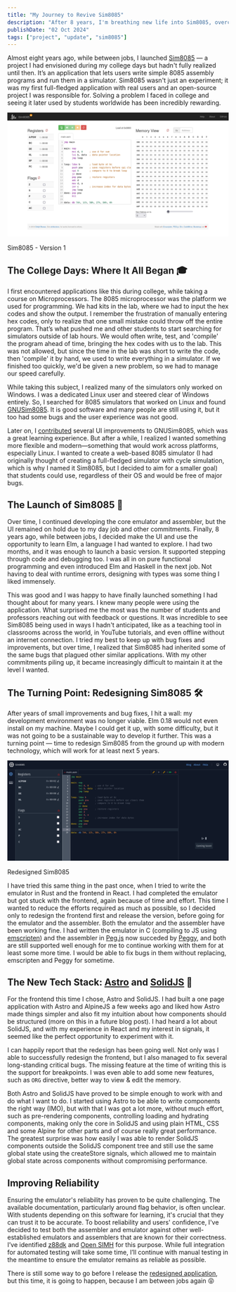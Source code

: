 ```yaml
---
title: "My Journey to Revive Sim8085"
description: "After 8 years, I'm breathing new life into Sim8085, overcoming past challenges and redesigning it with modern tools."
publishDate: "02 Oct 2024"
tags: ["project", "update", "sim8085"]
---
```


Almost eight years ago, while between jobs, I launched
[Sim8085](https://www.sim8085.com) — a project I had envisioned during my college
days but hadn't fully realized until then. It’s an application that lets
users write simple 8085 assembly programs and run them in a simulator. Sim8085
wasn't just an experiment; it was my first full-fledged application with real
users and an open-source project I was responsible for. Solving a problem I
faced in college and seeing it later used by students worldwide has been
incredibly rewarding.

![Sim8085 Version 1](./sim8085-v1.png)
<p class="text-xs opacity-50 text-center">Sim8085 - Version 1</p>


## The College Days: Where It All Began 🎓

I first encountered applications like this during college, while taking a course
on Microprocessors. The 8085 microprocessor was the platform we used for
programming. We had kits in the lab, where we had to input the hex codes and
show the output. I remember the frustration of manually entering hex codes, only
to realize that one small mistake could throw off the entire program. That’s
what pushed me and other students to start searching for simulators outside of
lab hours. We would often write, test, and 'compile' the program ahead of time,
bringing the hex codes with us to the lab. This was not allowed, but since the
time in the lab was short to write the code, then 'compile' it by hand, we used
to write everything in a simulator. If we finished too quickly, we'd be given
a new problem, so we had to manage our speed carefully.

While taking this subject, I realized many of the simulators only worked on
Windows. I was a dedicated Linux user and steered clear of Windows entirely. So,
I searched for 8085 simulators that worked on Linux and found
[GNUSim8085](https://gnusim8085.srid.ca/). It is good software and many people
are still using it, but it too had some bugs and the user experience was not
good.

Later on, I [contributed](https://gnusim8085.srid.ca/halloffame) several UI
improvements to GNUSim8085, which was a great learning experience. But after a
while, I realized I wanted something more flexible and modern—something that
would work across platforms, especially Linux. I wanted to create a web-based
8085 simulator (I had originally thought of creating a full-fledged simulator
with cycle simulation, which is why I named it Sim8085, but I decided to aim for
a smaller goal) that students could use, regardless of their OS and would be
free of major bugs.

## The Launch of Sim8085 🚀

Over time, I continued developing the core emulator and assembler, but the UI
remained on hold due to my day job and other commitments. Finally, 8 years ago,
while between jobs, I decided make the UI and use the opportunity to learn Elm,
a language I had wanted to explore. I had two months, and it was enough to
launch a basic version. It supported stepping through code and debugging too. I
was all in on pure functional programming and even introduced Elm and Haskell in
the next job. Not having to deal with runtime errors, designing with types was
some thing I liked immensely.

This was good and I was happy to have finally launched something I had thought
about for many years. I knew many people were using the application. What
surprised me the most was the number of students and professors reaching out
with feedback or questions. It was incredible to see Sim8085 being used in ways
I hadn't anticipated, like as a teaching tool in classrooms across the world, in
YouTube tutorials, and even offline without an internet connection. I tried my
best to keep up with bug fixes and improvements, but over time, I realized that
Sim8085 had inherited some of the same bugs that plagued other similar
applications. With my other commitments piling up, it became increasingly
difficult to maintain it at the level I wanted.

## The Turning Point: Redesigning Sim8085 🛠️

After years of small improvements and bug fixes, I hit a wall: my development
environment was no longer viable. Elm 0.18 would not even install on my machine.
Maybe I could get it up, with some difficulty, but it was not going to be a
sustainable way to develop it further. This was a turning point — time to
redesign Sim8085 from the ground up with modern technology, which will work for
at least next 5 years.

![Sim8085 Version 2](./sim8085-v2.png)
<p class="text-xs opacity-50 text-center">Redesigned Sim8085</p>

I have tried this same thing in the past once, when I tried to write the
emulator in Rust and the frontend in React. I had completed the emulator but got
stuck with the frontend, again because of time and effort. This time I wanted to
reduce the efforts required as much as possible, so I decided only to redesign
the frontend first and release the version, before going for the emulator and
the assembler. Both the emulator and the assembler have been working fine. I had
written the emulator in C (compiling to JS using
[emscripten](https://emscripten.org/)) and the assembler in
[Peg.js](https://github.com/pegjs/pegjs) now succeded by
[Peggy](https://peggyjs.org/), and both are still supported well enough for me
to continue working with them for at least some more time. I would be able to
fix bugs in them without replacing, emscripten and Peggy for sometime.

## The New Tech Stack: [Astro](https://astro.build/) and [SolidJS](https://www.solidjs.com/) 🌟

For the frontend this time I chose, Astro and SolidJS. I had built a one page
application with Astro and AlpineJS a few weeks ago and liked how Astro made
things simpler and also fit my intuition about how components should be
structured (more on this in a future blog post). I had heard a lot about
SolidJS, and with my experience in React and my interest in signals, it seemed
like the perfect opportunity to experiment with it.

I can happily report that the redesign has been going well. Not only was I able
to successfully redesign the frontend, but I also managed to fix several
long-standing critical bugs. The missing feature at the time of writing this is
the support for breakpoints. I was even able to add some new features, such as
`ORG` directive, better way to view & edit the memory.

Both Astro and SolidJS have proved to be simple enough to work with and do what
I want to do. I started using Astro to be able to write components the right way
(IMO), but with that I was got a lot more, without much effort, such as
pre-rendering components, controlling loading and hydrating components, making
only the core in SolidJS and using plain HTML, CSS and some Alpine for other
parts and of course really great performance. The greatest surprise was how
easily I was able to render SolidJS components outside the SolidJS component
tree and still use the same global state using the createStore signals, which
allowed me to maintain global state across components without compromising
performance.

## Improving Reliability

Ensuring the emulator's reliability has proven to be quite challenging. The
available documentation, particularly around flag behavior, is often unclear.
With students depending on this software for learning, it's crucial that they
can trust it to be accurate. To boost reliability and users' confidence, I've
decided to test both the assembler and emulator against other well-established
emulators and assemblers that are known for their correctness. I’ve identified
[z88dk](https://z88dk.org/site/) and [Open SIMH](https://opensimh.org/) for this
purpose. While full integration for automated testing will take some time,
I’ll continue with manual testing in the meantime to ensure the emulator
remains as reliable as possible.

There is still some way to go before I release the [redesigned
application](https://v2.sim8085.com/), but this time, it is
going to happen, because I am between jobs again 😝
